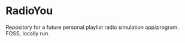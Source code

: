 # RadioYou
Repository for a future personal playlist radio simulation app/program. FOSS, locally run.
